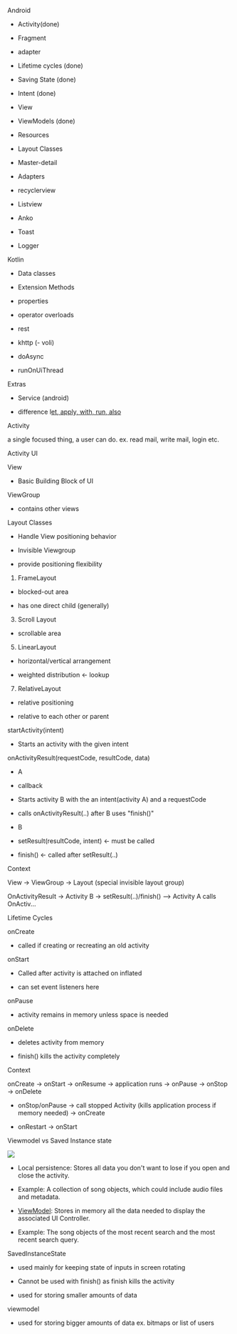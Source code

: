 Android

-   Activity(done)

-   Fragment

-   adapter

-   Lifetime cycles (done)

-   Saving State (done)

-   Intent (done)

-   View

-   ViewModels (done)

-   Resources

-   Layout Classes

-   Master-detail

-   Adapters

-   recyclerview

-   Listview

-   Anko

-   Toast

-   Logger

Kotlin

-   Data classes

-   Extension Methods

-   properties

-   operator overloads

-   rest

-   khttp (- voli)

-   doAsync

-   runOnUiThread

Extras

-   Service (android)

-   difference l[et, apply, with, run, also](https://proandroiddev.com/the-difference-between-kotlins-functions-let-apply-with-run-and-else-ca51a4c696b8)

Activity

a single focused thing, a user can do. ex. read mail, write mail, login etc.

Activity UI

View

-   Basic Building Block of UI

ViewGroup

-   contains other views

Layout Classes

-   Handle View positioning behavior

-   Invisible Viewgroup

-   provide positioning flexibility

1.  FrameLayout

-   blocked-out area

-   has one direct child (generally)

3.  Scroll Layout

-   scrollable area

5.  LinearLayout

-   horizontal/vertical arrangement

-   weighted distribution ← lookup

7.  RelativeLayout

-   relative positioning

-   relative to each other or parent

startActivity(intent)

-   Starts an activity with the given intent

onActivityResult(requestCode, resultCode, data)

-   A

-   callback

-   Starts activity B with the an intent(activity A) and a requestCode

-   calls onActivityResult(..) after B uses "finish()"

-   B

-   setResult(resultCode, intent) ← must be called

-   finish() ← called after setResult(..)

Context

View → ViewGroup → Layout  (special invisible layout group)

OnActivityResult → Activity B → setResult(..)/finish() --> Activity A calls OnActiv...

Lifetime Cycles

onCreate

-   called if creating or recreating an old activity

onStart

-   Called after activity is attached on inflated

-   can set event listeners here

onPause

-   activity remains in memory unless space is needed

onDelete

-   deletes activity from memory

-   finish() kills the activity completely

Context

onCreate → onStart → onResume → application runs → onPause → onStop → onDelete

-   onStop/onPause → call stopped Activity (kills application process if memory needed) → onCreate

-   onRestart → onStart

Viewmodel vs Saved Instance state

![](https://lh6.googleusercontent.com/pJIjWpIu8Unjf4Lk0MXp9NKXEXCHD_bkZgFwCEXcNuBaB1l1eujynzB8YroE16upiCbLaYS_SEZJgGVhFthjrsp8QPojyezBdmzTSMGknoYuUzzEfyetSfOe8HxkrgOchxgH2Gcb)

-   Local persistence: Stores all data you don't want to lose if you open and close the activity.

-   Example: A collection of song objects, which could include audio files and metadata.

-   [ViewModel](https://developer.android.com/reference/androidx/lifecycle/ViewModel.html): Stores in memory all the data needed to display the associated UI Controller.

-   Example: The song objects of the most recent search and the most recent search query.

SavedInstanceState

-   used mainly for keeping state of inputs in screen rotating

-   Cannot be used with finish() as finish kills the activity

-   used for storing smaller amounts of data

viewmodel

-   used for storing bigger amounts of data ex. bitmaps or list of users
